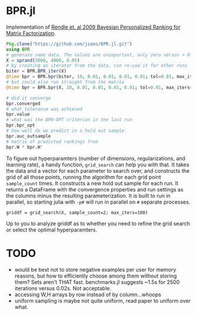 # BPR.jl
Implementation of [Rendle et. al 2009 Bayesian Personalized Ranking for Matrix
Factorization](https://dl.acm.org/citation.cfm?id=1795167).

```julia
Pkg.clone("https://github.com/jsams/BPR.jl.git")
using BPR
# generate some data. The values are unimportant, only zero versus > 0
X = sprand(3000, 4000, 0.05)
# by creating an iterator from the data, can re-use it for other runs
biter = BPR.BPR_iter(X)
@time bpr = BPR.bpr(biter, 10, 0.01, 0.01, 0.01, 0.01; tol=0.01, max_iters=10)
# but could also run straight from the matrix
@time bpr = BPR.bpr(X, 10, 0.01, 0.01, 0.01, 0.01; tol=0.01, max_iters=10)

# did it converge
bpr.converged
# what tolerance was achieved
bpr.value
# what was the BPR-OPT criterion in the last run
bpr.bpr_opt
# how well do we predict in a hold out sample
bpr.auc_outsample 
# matrix of predicted rankings from
bpr.W * bpr.H'
```

To figure out hyperparamters (number of dimensions, regularizations, and
learning rate), a handy function, `grid_search` can help you with that. It
takes the data and a vector for each parameter to search over, and constructs
the grid of all those points, running the algorithm for each grid point
`sample_count` times. It constructs a new hold out sample for each run. It
returns a DataFrame with the convergence properties and run settings as the
columns minus the resulting parameterization. It is built to run in parallel,
so starting julia with `-p#` will run in parallel on `#` separate processes.

```
griddf = grid_search(X, sample_count=2; max_iters=100)
```

Up to you to analyze griddf as to whether you need to refine the grid search or
select the optimal hyperparamters.

# TODO
 * would be best not to store negative examples per user for memory reasons,
   but how to efficiently choose among them without storing them? Sets aren't
   THAT fast.  benchmarks.jl suggests ~1.5s for 2500 iterations versus 0.02s. Not
   acceptable.
 * accessing W,H arrays by row instead of by column...whoops
 * uniform sampling is maybe not quite uniform, read paper to uniform over what.

